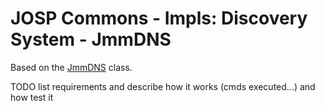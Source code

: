 # JOSP Commons - Impls: Discovery System - JmmDNS

Based on the [JmmDNS](/src/main/java/com/robypomper/discovery/impl/JmmDNS.java) class.

TODO list requirements and describe how it works (cmds executed...) and how test it
